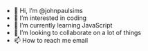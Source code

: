 - 👋 Hi, I’m @johnpaulsims
- 👀 I’m interested in coding
- 🌱 I’m currently learning JavaScript
- 💞️ I’m looking to collaborate on a lot of things
- 📫 How to reach me email

<!---
johnpaulsims/johnpaulsims is a ✨ special ✨ repository because its `README.md` (this file) appears on your GitHub profile.
You can click the Preview link to take a look at your changes.
--->
